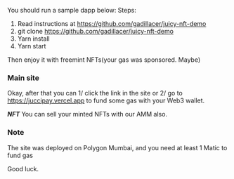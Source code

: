 You should run a sample dapp below: 
Steps:
1. Read instructions at https://github.com/gadillacer/juicy-nft-demo
2. git clone https://github.com/gadillacer/juicy-nft-demo
2. Yarn install
3. Yarn start

Then enjoy it with freemint NFTs(your gas was sponsored. Maybe)

### Main site
Okay, after that you can
1/ click the link in the site or 
2/ go to https://juccipay.vercel.app to fund some gas with your Web3 wallet.

***NFT***
You can sell your minted NFTs with our AMM also.

### Note
The site was deployed on Polygon Mumbai, and you need at least 1 Matic to fund gas

Good luck.
